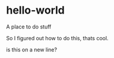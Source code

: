 # hello-world
A place to do stuff

So I figured out how to do this, thats cool.

is this on a new line?
